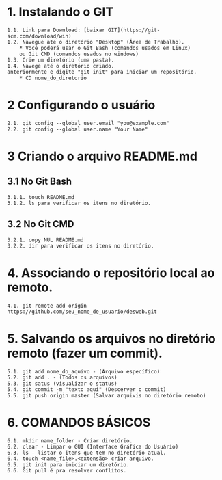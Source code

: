 # 1. Instalando o GIT
    1.1. Link para Download: [baixar GIT](https://git-scm.com/download/win)
    1.2. Navegue até o diretório "Desktop" (Área de Trabalho).
        * Você poderá usar o Git Bash (comandos usados em Linux) 
        ou Git CMD (comandos usados no windows)
    1.3. Crie um diretório (uma pasta).
    1.4. Navege até o diretório criado.
    anteriormente e digite "git init" para iniciar um repositório.
        * CD nome_do_diretorio

# 2 Configurando o usuário
    2.1. git config --global user.email "you@example.com"
    2.2. git config --global user.name "Your Name"


# 3 Criando o arquivo README.md 
## 3.1 No Git Bash
    3.1.1. touch README.md
    3.1.2. ls para verificar os itens no diretório.

## 3.2 No Git CMD
    3.2.1. copy NUL README.md
    3.2.2. dir para verificar os itens no diretório.

# 4. Associando o repositório local ao remoto.
    4.1. git remote add origin https://github.com/seu_nome_de_usuario/desweb.git

# 5. Salvando os arquivos no diretório remoto (fazer um commit).
    5.1. git add nome_do_aquivo - (Arquivo específico)
    5.2. git add . - (Todos os arquivos)
    5.3. git satus (visualizar o status)
    5.4. git commit -m "texto aqui" (Descerver o commit)
    5.5. git push origin master (Salvar arquivis no diretório remoto)

# 6. COMANDOS BÁSICOS
    6.1. mkdir name_folder - Criar diretório.
    6.2. clear - Limpar o GUI (Interface Gráfica do Usuário)
    6.3. ls - listar o itens que tem no diretório atual.
    6.4. touch <name_file>.<extensão> criar arquivo.
    6.5. git init para iniciar um diretório.
    6.6. Git pull é pra resolver conflitos.